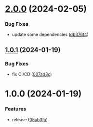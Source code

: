 # [2.0.0](https://github.com/fgiova/undici-rest-client/compare/1.0.1...2.0.0) (2024-02-05)


### Bug Fixes

* update some dependencies ([db376f4](https://github.com/fgiova/undici-rest-client/commit/db376f4f1f36e429a156a42d74c0ff7b0faa1ae2))

## [1.0.1](https://github.com/fgiova/undici-rest-client/compare/1.0.0...1.0.1) (2024-01-19)


### Bug Fixes

* fix CI/CD ([007ad3c](https://github.com/fgiova/undici-rest-client/commit/007ad3cc283f04948fd43ed0f0ab85642b4722bb))

# 1.0.0 (2024-01-19)


### Features

* release ([05ab3fa](https://github.com/fgiova/undici-rest-client/commit/05ab3fa404743e153092a41dfcaec5c960750ffe))
